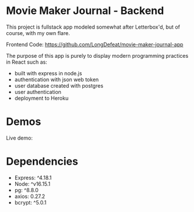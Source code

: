 # Movie Maker Journal - Backend

This project is fullstack app modeled somewhat after Letterbox'd, but of course, with my own flare.

Frontend Code: https://github.com/LongDefeat/movie-maker-journal-app

The purpose of this app is purely to display modern programming practices in React such as:

- built with express in node.js
- authentication with json web token
- user database created with postgres
- user authentication
- deployment to Heroku


# Demos
Live demo:

# Dependencies
- Express: ^4.18.1
- Node: ^v16.15.1
- pg: ^8.8.0
- axios: 0.27.2
- bcrypt: ^5.0.1


